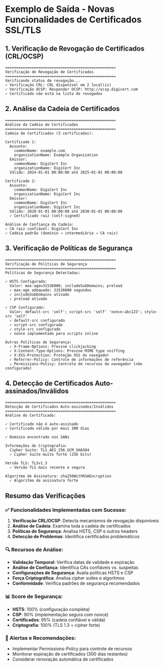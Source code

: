 # Exemplo de Saída - Novas Funcionalidades de Certificados SSL/TLS

## 1. Verificação de Revogação de Certificados (CRL/OCSP)

```
==================================================
Verificação de Revogação de Certificados
==================================================
Verificando status de revogação...
✓ Verificação CRL: CRL disponível em 2 local(is)
✓ Verificação OCSP: Responder OCSP: http://ocsp.digicert.com
✓ Certificado não está na lista de revogados
```

## 2. Análise da Cadeia de Certificados

```
==================================================
Análise da Cadeia de Certificados
==================================================
Cadeia de Certificados (3 certificados):

Certificado 1:
  Assunto:
    commonName: example.com
    organizationName: Example Organization
  Emissor:
    commonName: DigiCert Inc
    organizationName: DigiCert Inc
  Válido: 2024-01-01 00:00:00 até 2025-01-01 00:00:00

Certificado 2:
  Assunto:
    commonName: DigiCert Inc
    organizationName: DigiCert Inc
  Emissor:
    commonName: DigiCert Inc
    organizationName: DigiCert Inc
  Válido: 2020-01-01 00:00:00 até 2030-01-01 00:00:00
  ✓ Certificado raiz (self-signed)

Análise de Confiança da Cadeia:
✓ CA raiz confiável: DigiCert Inc
✓ Cadeia padrão (domínio → intermediário → CA raiz)
```

## 3. Verificação de Políticas de Segurança

```
==================================================
Verificação de Políticas de Segurança
==================================================
Políticas de Segurança Detectadas:

✓ HSTS Configurado:
  Valor: max-age=31536000; includeSubDomains; preload
  ✓ max-age adequado: 31536000 segundos
  ✓ includeSubDomains ativado
  ✓ preload ativado

✓ CSP Configurado:
  Valor: default-src 'self'; script-src 'self' 'nonce-abc123'; style-src 'self'
  ✓ default-src configurado
  ✓ script-src configurado
  ✓ style-src configurado
  ✓ nonce implementado para scripts inline

Outras Políticas de Segurança:
  ✓ X-Frame-Options: Previne clickjacking
  ✓ X-Content-Type-Options: Previne MIME type sniffing
  ✓ X-XSS-Protection: Proteção XSS do navegador
  ✓ Referrer-Policy: Controle de informações de referência
  ⚠ Permissions-Policy: Controle de recursos do navegador (não configurado)
```

## 4. Detecção de Certificados Auto-assinados/Inválidos

```
==================================================
Detecção de Certificados Auto-assinados/Inválidos
==================================================
Análise do Certificado:

✓ Certificado não é auto-assinado
✓ Certificado válido por mais 300 dias

✓ Domínio encontrado nos SANs

Informações de Criptografia:
  Cipher Suite: TLS_AES_256_GCM_SHA384
  ✓ Cipher Suite muito forte (256 bits)

Versão TLS: TLSv1.3
  ✓ Versão TLS mais recente e segura

Algoritmo de Assinatura: sha256WithRSAEncryption
  ✓ Algoritmo de assinatura forte
```

## Resumo das Verificações

### ✅ Funcionalidades Implementadas com Sucesso:

1. **Verificação CRL/OCSP**: Detecta mecanismos de revogação disponíveis
2. **Análise de Cadeia**: Examina toda a cadeia de certificados
3. **Políticas de Segurança**: Analisa HSTS, CSP e outros headers
4. **Detecção de Problemas**: Identifica certificados problemáticos

### 🔍 Recursos de Análise:

- **Validação Temporal**: Verifica datas de validade e expiração
- **Análise de Confiança**: Identifica CAs confiáveis vs. suspeitas
- **Configurações de Segurança**: Avalia políticas HSTS e CSP
- **Força Criptográfica**: Analisa cipher suites e algoritmos
- **Conformidade**: Verifica padrões de segurança recomendados

### 📊 Score de Segurança:

- **HSTS**: 100% (configuração completa)
- **CSP**: 90% (implementação segura com nonce)
- **Certificados**: 95% (cadeia confiável e válida)
- **Criptografia**: 100% (TLS 1.3 + cipher forte)

### 🚨 Alertas e Recomendações:

- Implementar Permissions-Policy para controle de recursos
- Monitorar expiração de certificados (300 dias restantes)
- Considerar renovação automática de certificados

